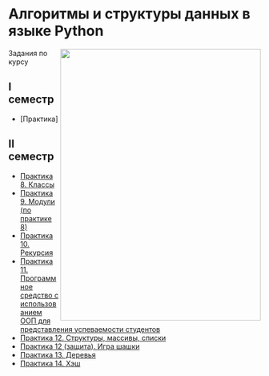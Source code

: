 # Алгоритмы и структуры данных в языке Python

<img src="https://github.com/Cat-in-box/Financial-University/blob/png/git%20python.png" align="right" width=400 height=542/>

Задания по курсу

## I семестр
* [Практика]

## II семестр
* [Практика 8. Классы](https://github.com/Cat-in-box/Financial-University/tree/master/1%20%D0%BA%D1%83%D1%80%D1%81/Python/Pract_8%20(1))
* [Практика 9. Модули (по практике 8)](https://github.com/Cat-in-box/Financial-University/tree/master/1%20%D0%BA%D1%83%D1%80%D1%81/Python/Pract_9%20(2))
* [Практика 10. Рекурсия](https://github.com/Cat-in-box/Financial-University/tree/master/1%20%D0%BA%D1%83%D1%80%D1%81/Python/Pract_10%20(3))
* [Практика 11. Программное средство с использованием ООП для
представления успеваемости студентов](https://github.com/Cat-in-box/Financial-University/tree/master/1%20%D0%BA%D1%83%D1%80%D1%81/Python/Pract_11%20(4))
* [Практика 12. Структуры, массивы, списки](https://github.com/Cat-in-box/Financial-University/tree/master/1%20%D0%BA%D1%83%D1%80%D1%81/Python/Pract_12%20(5))
* [Практика 12 (защита). Игра шашки](https://github.com/Cat-in-box/Financial-University/tree/master/1%20%D0%BA%D1%83%D1%80%D1%81/Python/Pract_12%20(5)%20%D0%B7%D0%B0%D1%89%D0%B8%D1%82%D0%B0%20%D0%A8%D0%90%D0%A8%D0%9A%D0%98)
* [Практика 13. Деревья](https://github.com/Cat-in-box/Financial-University/tree/master/1%20%D0%BA%D1%83%D1%80%D1%81/Python/Pract_13%20(6)%20trees)
* [Практика 14. Хэш](https://github.com/Cat-in-box/Financial-University/tree/master/1%20%D0%BA%D1%83%D1%80%D1%81/Python/Pract_14%20(7)%20hash)
